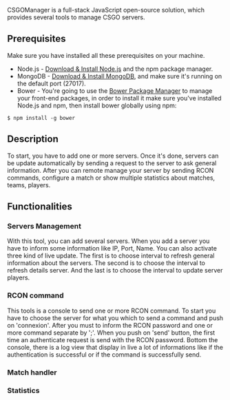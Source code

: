 CSGOManager is a full-stack JavaScript open-source solution, which provides several tools to manage CSGO servers.

## Prerequisites
Make sure you have installed all these prerequisites on your machine.
* Node.js - [Download & Install Node.js](http://www.nodejs.org/download/) and the npm package manager.
* MongoDB - [Download & Install MongoDB](http://www.mongodb.org/downloads), and make sure it's running on the default port (27017).
* Bower - You're going to use the [Bower Package Manager](http://bower.io/) to manage your front-end packages, in order to install it make sure you've installed Node.js and npm, then install bower globally using npm:

```
$ npm install -g bower
```

## Description
To start, you have to add one or more servers. Once it's done, servers can be update automatically by sending a request to the server to ask general information.
After you can remote manage your server by sending RCON commands, configure a match or show multiple statistics about matches, teams, players.

## Functionalities

### Servers Management
With this tool, you can add several servers. When you add a server you have to inform some information like IP, Port, Name. You can also activate three kind of live update.
The first is to choose interval to refresh general information about the servers. The second is to choose the interval to refresh details server. And the last is to choose the interval to update server players.

### RCON command
This tools is a console to send one or more RCON command. To start you have to choose the server for what you which to send a command and push on 'connexion'.
After you must to inform the RCON password and one or more command separate by ';'. When you push on 'send' button, the first time an authenticate request is send with the RCON password.
Bottom the console, there is a log view that display in live a lot of informations like if the authentication is successful or if the command is successfully send.

### Match handler

### Statistics
